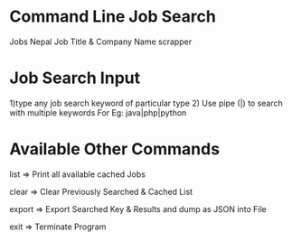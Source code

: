 # Command Line Job Search

Jobs Nepal Job Title & Company Name scrapper

# Job Search Input
1)type any job search keyword of particular type
2) Use pipe (|) to search with multiple keywords
For Eg: java|php|python

# Available Other Commands
list => Print all available cached Jobs

clear => Clear Previously Searched & Cached List

export => Export Searched Key & Results and dump as JSON into File

exit => Terminate Program
